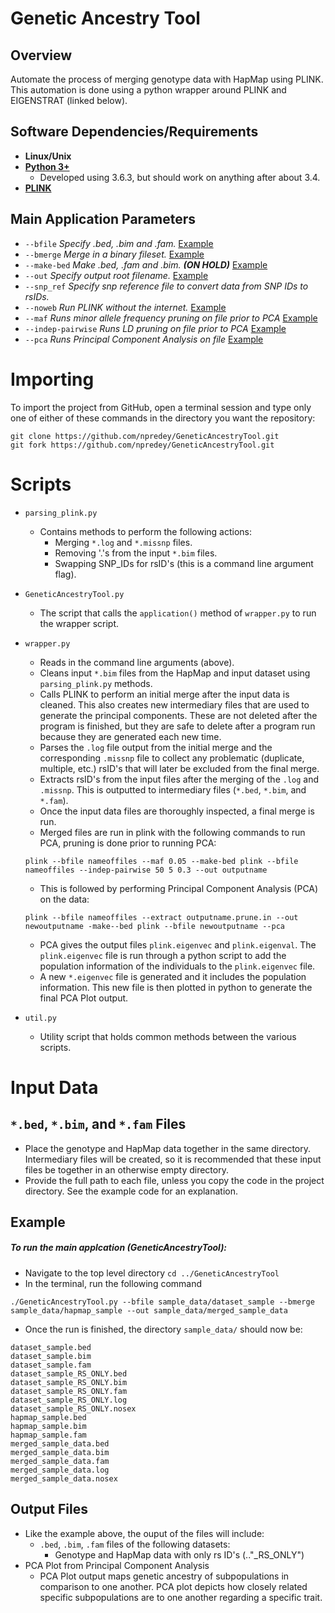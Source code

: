 # Genetic Ancestry Tool

## Overview
Automate the process of merging genotype data with HapMap using PLINK. 
This automation is done using a python wrapper around PLINK and EIGENSTRAT (linked below).

## Software Dependencies/Requirements
* **Linux/Unix**
* **[Python 3+](https://www.python.org/downloads/)**
    * Developed using 3.6.3, but should work on anything after about 3.4.
* **[PLINK](http://zzz.bwh.harvard.edu/plink/)**


## Main Application Parameters
* `--bfile` _Specify .bed, .bim and .fam._ [Example](http://zzz.bwh.harvard.edu/plink/data.shtml#bed)
* `--bmerge` _Merge in a binary fileset._ [Example](http://zzz.bwh.harvard.edu/plink/dataman.shtml#bmerge)
* `--make-bed` _Make .bed, .fam and .bim. **(ON HOLD)**_ [Example](http://zzz.bwh.harvard.edu/plink/data.shtml#bed)
* `--out` _Specify output root filename._ [Example](http://zzz.bwh.harvard.edu/plink/data.shtml#plink)
* `--snp_ref` _Specify snp reference file to convert data from SNP IDs to rsIDs._
* `--noweb` _Run PLINK without the internet._ [Example](http://zzz.bwh.harvard.edu/plink/binary.shtml)
* `--maf` _Runs minor allele frequency pruning on file prior to PCA_ [Example](http://zzz.bwh.harvard.edu/plink/thresh.shtml)
* `--indep-pairwise` _Runs LD pruning on file prior to PCA_ [Example](http://zzz.bwh.harvard.edu/plink/summary.shtml)
* `--pca` _Runs Principal Component Analysis on file_ [Example](https://www.cog-genomics.org/plink/1.9/strat)

# Importing 
To import the project from GitHub, open a terminal session and type only one of either of these commands in the 
directory you want the repository:
~~~
git clone https://github.com/npredey/GeneticAncestryTool.git
git fork https://github.com/npredey/GeneticAncestryTool.git
~~~

# Scripts 
* `parsing_plink.py`
    * Contains methods to perform the following actions:
        * Merging `*.log` and `*.missnp` files.
        * Removing '.'s from the input `*.bim` files.
        * Swapping SNP_IDs for rsID's (this is a command line argument flag).
* `GeneticAncestryTool.py`
    * The script that calls the `application()` method of `wrapper.py` to run the wrapper script.
* `wrapper.py`
    * Reads in the command line arguments (above).
    * Cleans input `*.bim` files from the HapMap and input dataset using `parsing_plink.py` methods.
    * Calls PLINK to perform an initial merge after the input data is cleaned. This also creates new intermediary 
    files that are used to generate the principal components. These are not deleted after the program is finished, 
    but they are safe to delete after a program run because they are generated each new time.
    * Parses the `.log` file output from the initial merge and the corresponding `.missnp` file to collect any 
    problematic (duplicate, multiple, etc.) rsID's that will later be excluded from the final merge. 
    * Extracts rsID's from the input files after the merging of the `.log` and `.missnp`. This is outputted to 
    intermediary files (`*.bed`, `*.bim`, and `*.fam`).
    * Once the input data files are thoroughly inspected, a final merge is run.
    * Merged files are run in plink with the following commands to run PCA, pruning is done prior to running PCA:

    ~~~
    plink --bfile nameoffiles --maf 0.05 --make-bed plink --bfile nameoffiles --indep-pairwise 50 5 0.3 --out outputname
    ~~~
    * This is followed by performing Principal Component Analysis (PCA) on the data:
    ~~~
    plink --bfile nameoffiles --extract outputname.prune.in --out newoutputname -make--bed plink --bfile newoutputname --pca
    ~~~
    * PCA gives the output files `plink.eigenvec` and `plink.eigenval`. The `plink.eigenvec` file is run through a python 
    script to add the population information of the individuals to the `plink.eigenvec` file. 
    * A new `*.eigenvec` file is generated and it includes the population information. This new file is then plotted in 
    python to generate the final PCA Plot output. 
    
* `util.py`
    * Utility script that holds common methods between the various scripts.

# Input Data
## `*.bed`, `*.bim`, and `*.fam` Files
* Place the genotype and HapMap data together in the same directory. Intermediary files will be created, so it is 
recommended that these input files be together in an otherwise empty directory.
* Provide the full path to each file, unless you copy the code in the project directory. See the example code for an 
explanation.

## Example
##### To run the main applcation (GeneticAncestryTool):
* Navigate to the top level directory `cd ../GeneticAncestryTool`
* In the terminal, run the following command
~~~
./GeneticAncestryTool.py --bfile sample_data/dataset_sample --bmerge sample_data/hapmap_sample --out sample_data/merged_sample_data
~~~
* Once the run is finished, the directory `sample_data/` should now be:
~~~
dataset_sample.bed
dataset_sample.bim
dataset_sample.fam
dataset_sample_RS_ONLY.bed
dataset_sample_RS_ONLY.bim
dataset_sample_RS_ONLY.fam
dataset_sample_RS_ONLY.log
dataset_sample_RS_ONLY.nosex
hapmap_sample.bed
hapmap_sample.bim
hapmap_sample.fam
merged_sample_data.bed
merged_sample_data.bim
merged_sample_data.fam
merged_sample_data.log
merged_sample_data.nosex
~~~

## Output Files
* Like the example above, the ouput of the files will include:
    * `.bed`, `.bim`, `.fam` files of the following datasets:
        * Genotype and HapMap data with only rs ID's (.."_RS_ONLY")
* PCA Plot from Principal Component Analysis 
    * PCA Plot output maps genetic ancestry of subpopulations in comparison to one another. PCA plot depicts how closely related specific subpopulations are to one another regarding a specific trait. 


